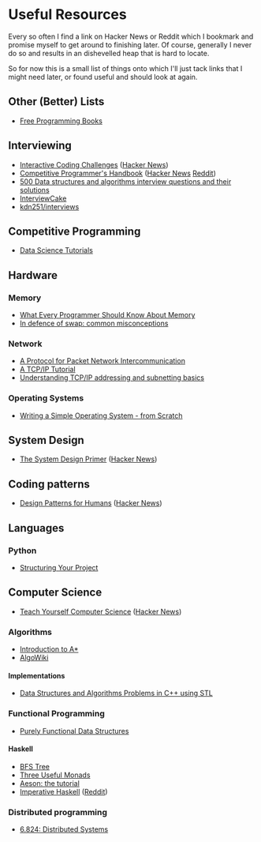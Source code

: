 # Useful Resources

Every so often I find a link on Hacker News or Reddit which I bookmark and
promise myself to get around to finishing later. Of course, generally I never
do so and results in an dishevelled heap that is hard to locate.

So for now this is a small list of things onto which I'll just tack links that
I might need later, or found useful and should look at again.

## Other (Better) Lists

 - [Free Programming Books](https://github.com/vhf/free-programming-books/blob/master/free-programming-books.md)

## Interviewing

 - [Interactive Coding Challenges](https://github.com/donnemartin/interactive-coding-challenges) ([Hacker News](https://news.ycombinator.com/item?id=14022110))
 - [Competitive Programmer's Handbook](https://cses.fi/book.pdf) ([Hacker News](https://news.ycombinator.com/item?id=14115826) [Reddit](https://www.reddit.com/r/programming/comments/65fjs2/competitive_programmers_handbook))
 - [500 Data structures and algorithms interview questions and their solutions](https://techiedelight.quora.com/500-Data-structures-and-algorithms-interview-questions-and-their-solutions)
 - [InterviewCake](https://interviewcake.com)
 - [kdn251/interviews](https://github.com/kdn251/interviews)

## Competitive Programming

 - [Data Science Tutorials](https://www.topcoder.com/community/data-science/data-science-tutorials/)

## Hardware

### Memory
 - [What Every Programmer Should Know About Memory](https://www.akkadia.org/drepper/cpumemory.pdf)
 - [In defence of swap: common misconceptions](https://chrisdown.name/2018/01/02/in-defence-of-swap.html)

### Network
 - [A Protocol for Packet Network Intercommunication](https://www.cs.princeton.edu/courses/archive/fall06/cos561/papers/cerf74.pdf)
 - [A TCP/IP Tutorial](https://tools.ietf.org/html/rfc1180)
 - [Understanding TCP/IP addressing and subnetting basics](https://support.microsoft.com/en-au/help/164015/understanding-tcp-ip-addressing-and-subnetting-basics)

### Operating Systems

 - [Writing a Simple Operating System - from Scratch](https://www.cs.bham.ac.uk/~exr/lectures/opsys/10_11/lectures/os-dev.pdf)

## System Design

 - [The System Design Primer](https://github.com/donnemartin/system-design-primer) ([Hacker News](https://news.ycombinator.com/item?id=13823979))

## Coding patterns

 - [Design Patterns for Humans](https://github.com/kamranahmedse/design-patterns-for-humans) ([Hacker News](https://news.ycombinator.com/item?id=13676729))

## Languages

### Python

 - [Structuring Your Project](http://python-guide-pt-br.readthedocs.io/en/latest/writing/structure/)

## Computer Science

 - [Teach Yourself Computer Science](https://teachyourselfcs.com/) ([Hacker News](https://news.ycombinator.com/item?id=13862284))

### Algorithms

 - [Introduction to A*](http://www.redblobgames.com/pathfinding/a-star/introduction.html)
 - [AlgoWiki](https://wiki.algo.is/)

#### Implementations
 - [Data Structures and Algorithms Problems in C++ using STL](http://www.techiedelight.com/data-structures-and-algorithms-interview-questions-stl/)


### Functional Programming

 - [Purely Functional Data Structures](https://www.cs.cmu.edu/~rwh/theses/okasaki.pdf)

#### Haskell

 - [BFS Tree](http://www.nmattia.com/posts/2016-07-31-bfs-tree.html)
 - [Three Useful Monads](http://adit.io/posts/2013-06-10-three-useful-monads.html)
 - [Aeson: the tutorial](https://artyom.me/aeson)
 - [Imperative Haskell](http://vaibhavsagar.com/blog/2017/05/29/imperative-haskell/) ([Reddit](https://www.reddit.com/r/haskell/comments/6e4wq8/imperative_haskell/))

### Distributed programming

 - [6.824: Distributed Systems](https://pdos.csail.mit.edu/6.824/index.html)

